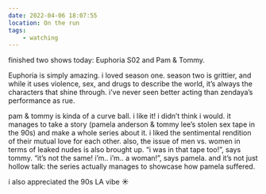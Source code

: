 ```yaml
---
date: 2022-04-06 18:07:55
location: On the run
tags:
    - watching
---
```


finished two shows today: Euphoria S02 and Pam & Tommy.

Euphoria is simply amazing. i loved season one. season two is grittier, and while it uses violence,
sex, and drugs to describe the world, it’s always the characters that shine through. i’ve never seen
better acting than zendaya’s performance as rue.

pam & tommy is kinda of a curve ball. i like it! i didn’t think i would. it manages to take a story
(pamela anderson & tommy lee’s stolen sex tape in the 90s) and make a whole series about it. i liked
the sentimental rendition of their mutual love for each other. also, the issue of men vs. women in
terms of leaked nudes is also brought up. “i was in that tape too!”, says tommy. “it’s not the same!
i’m.. i’m.. a woman!”, says pamela. and it’s not just hollow talk: the series actually manages to
showcase how pamela suffered.

i also appreciated the 90s LA vibe ☀️
